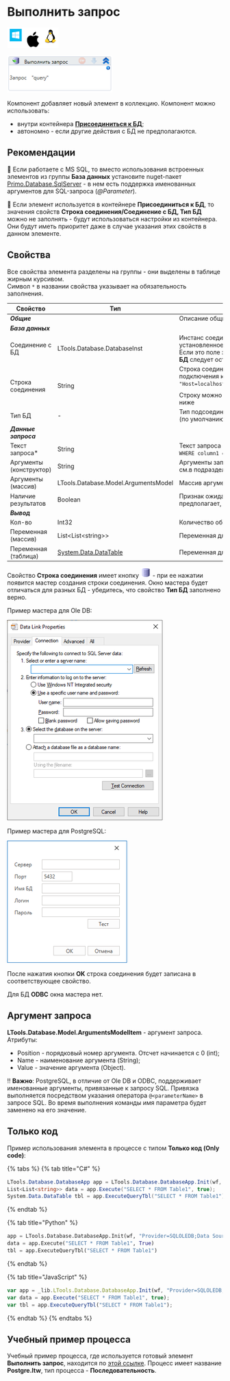 # Выполнить запрос

![](<../../../.gitbook/assets/image (100) (1) (1) (1) (1) (1) (1) (10) (246).png>)

![](<../../../.gitbook/assets/image (421).png>)

Компонент добавляет новый элемент в коллекцию. Компонент можно использовать:
* внутри контейнера [**Присоединиться к БД**](https://docs.primo-rpa.ru/primo-rpa/g_elements/el_basic/els_db/el_db_connect);
* автономно - если другие действия с БД не предполагаются.

## Рекомендации

:small_blue_diamond: Если работаете с MS SQL, то вместо использования встроенных элементов из группы **База данных** установите nuget-пакет [Primo.Database.SqlServer](https://www.nuget.org/packages/Primo.Database.SqlServer) - в нем есть поддержка именованных аргументов для SQL-запроса (*@Parameter*).

:small_blue_diamond: Если элемент используется в контейнере **Присоединиться к БД**, то значения свойств **Строка соединения/Соединение с БД, Тип БД** можно не заполнять - будут использоваться настройки из контейнера. Они будут иметь приоритет даже в случае указания этих свойств в данном элементе.

## Свойства

Все свойства элемента разделены на группы - они выделены в таблице жирным курсивом.\
Символ `*` в названии свойства указывает на обязательность заполнения.

| Свойство             | Тип                   | Описание                                      |
| -------------------- | --------------------- | --------------------------------------------- |
| ***Общие***          | | Описание общих свойств см. в разделе [Свойства элемента](https://docs.primo-rpa.ru/primo-rpa/primo-studio/process/elements#svoistva-elementa) | 
| ***База данных***    | |  |
| Соединение с БД      | LTools.Database.DatabaseInst | Инстанс соединения с БД. Заполняется, если уже имеется установленное подключение к БД, сохраненное в переменную. Если это поле заполнено, то свойства **Строка соединения** и **Тип БД** следует оставить пустыми |
| Строка соединения    | String                | Строка соединения, которая используется для установки подключения к базе данных. Пример: `"Host=localhost;Password=1111;Username=postgres;Database=testdb"`. Строку можно сформировать по кнопке <img src="../../../.gitbook/assets/connection_editor_button.png" alt="" data-size="line">, подробности см. ниже |
| Тип БД               | -                     | Тип подсоединяемой базы данных. Доступные значения: 1) Ole DB (по умолчанию); 2) Postgre Sql; 3) ODBC |
| ***Данные запроса*** |  |  |
| Текст запроса\*      | String                | Текст запроса SQL. Пример для Postgre: `"SELECT * FROM table1 WHERE column1 = @par1"` |
| Аргументы (конструктор) | String             | Аргументы запроса в строковом формате. Описание аргумента см.в подразделе ниже |
| Аргументы (массив)   | LTools.Database.Model.ArgumentsModel | Массив аргументов. Описание аргумента см.в подразделе ниже |
| Наличие результатов  | Boolean               | Признак ожидания результатов запроса. Ожидание результатов предполагает, что запрос должен вернуть данные |
| ***Вывод***          |  |  |
| Кол-во               | Int32                 | Количество обработанных строк                 |
| Переменная (массив)   | List\<List\<string>>  | Переменная для сохранения результатов запроса в массиве |
| Переменная (таблица) | [System.Data.DataTable](https://learn.microsoft.com/ru-ru/dotnet/api/system.data.datatable?view=netcore-2.1) | Переменная для сохранения результатов запроса в Datatable |

Свойство **Строка соединения** имеет кнопку <img src="../../../.gitbook/assets/connection_editor_button.png" alt="" data-size="line"> - при ее нажатии появится мастер создания строки соединения. Окно мастера будет отличаться для разных БД - убедитесь, что свойство **Тип БД** заполнено верно.

Пример мастера для Ole DB:

![Для Ole DB](<../../../.gitbook/assets/image (301).png>)

Пример мастера для PostgreSQL:

![Для Postgre Sql](<../../../.gitbook/assets/image (383).png>)

После нажатия кнопки **OK** строка соединения будет записана в соответствующее свойство.

Для БД **ODBC** окна мастера нет.

## Аргумент запроса
**LTools.Database.Model.ArgumentsModelItem** - аргумент запроса.\
Атрибуты:
* Position - порядковый номер аргумента. Отсчет начинается с 0 (int);
* Name - наименование аргумента (String);
* Value - значение аргумента (Object).

:bangbang: **Важно**: PostgreSQL, в отличие от Ole DB и ODBC, поддерживает именованные аргументы, привязанные к запросу SQL. Привязка выполняется посредством указания оператора `@<parameterName>` в запросе SQL. Во время выполнения команды имя параметра будет заменено на его значение.

## Только код

Пример использования элемента в процессе с типом **Только код (Only code)**:

{% tabs %}
{% tab title="C#" %}
```csharp
LTools.Database.DatabaseApp app = LTools.Database.DatabaseApp.Init(wf, "Provider=SQLOLEDB;Data Source=<servername>;Initial Catalog=<dbname>;Integrated Security=SSPI");
List<List<string>> data = app.Execute("SELECT * FROM Table1", true);
System.Data.DataTable tbl = app.ExecuteQueryTbl("SELECT * FROM Table1");
```
{% endtab %}

{% tab title="Python" %}
```python
app = LTools.Database.DatabaseApp.Init(wf, "Provider=SQLOLEDB;Data Source=<servername>;Initial Catalog=<dbname>;Integrated Security=SSPI")
data = app.Execute("SELECT * FROM Table1", True)
tbl = app.ExecuteQueryTbl("SELECT * FROM Table1")
```
{% endtab %}

{% tab title="JavaScript" %}
```javascript
var app = _lib.LTools.Database.DatabaseApp.Init(wf, "Provider=SQLOLEDB;Data Source=<servername>;Initial Catalog=<dbname>;Integrated Security=SSPI");
var data = app.Execute("SELECT * FROM Table1", true);
var tbl = app.ExecuteQueryTbl("SELECT * FROM Table1");
```
{% endtab %}
{% endtabs %}

## Учебный пример процесса
Учебный пример процесса, где используется готовый элемент **Выполнить запрос**, находится по [этой ссылке](https://github.com/PrimoRPA/Learning/tree/master/StudioActivities/Ru/%D0%91%D0%B0%D0%B7%D0%B0%20%D0%B4%D0%B0%D0%BD%D0%BD%D1%8B%D1%85). Процесс имеет название **Postgre.ltw**, тип процесса - **Последовательность**.
